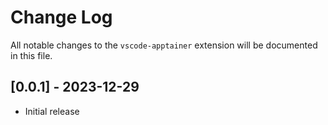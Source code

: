 # Change Log

All notable changes to the `vscode-apptainer` extension will be documented in this file.

## [0.0.1] - 2023-12-29

- Initial release
